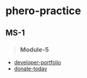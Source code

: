 # phero-practice
## MS-1

> ### Module-5
- [developer-portfolio](https://mitu1403.github.io/phero-practice/MS-1/Module-5/index.html)
- [donate-today](https://mitu1403.github.io/phero-practice/MS-1/Module-5.1/index.html)
